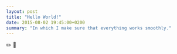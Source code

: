 ```yaml
---
layout: post
title: "Hello World!"
date: 2015-08-02 19:45:00+0200
summary: "In which I make sure that everything works smoothly."
---
```


:pencil2: :rocket:
